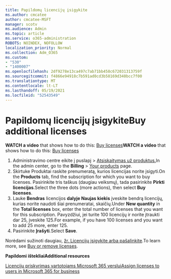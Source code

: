 ```yaml
---
title: Papildomų licencijų įsigykite
ms.author: cmcatee
author: cmcatee-MSFT
manager: scotv
ms.audience: Admin
ms.topic: article
ms.service: o365-administration
ROBOTS: NOINDEX, NOFOLLOW
localization_priority: Normal
ms.collection: Adm_O365
ms.custom:
- "530"
- "1400007"
ms.openlocfilehash: 2df9278e13ca497c7ab71bb458c672031313759f
ms.sourcegitcommit: f4866e94918c7b591ad0cd3b58169d340bcc7f00
ms.translationtype: MT
ms.contentlocale: lt-LT
ms.lasthandoff: 05/19/2021
ms.locfileid: "52543549"
---
```

# <a name="buy-additional-licenses"></a><span data-ttu-id="1909a-102">Papildomų licencijų įsigykite</span><span class="sxs-lookup"><span data-stu-id="1909a-102">Buy additional licenses</span></span>

<span data-ttu-id="1909a-103">**WATCH a video** that shows how to do this: [Buy licenses](https://go.microsoft.com/fwlink/p/?linkid=2154857)</span><span class="sxs-lookup"><span data-stu-id="1909a-103">**WATCH a video** that shows how to do this: [Buy licenses](https://go.microsoft.com/fwlink/p/?linkid=2154857)</span></span>

1. <span data-ttu-id="1909a-104">Administravimo centre eikite į puslapį  >  [Atsiskaitymas už produktus.](https://go.microsoft.com/fwlink/p/?linkid=842054)</span><span class="sxs-lookup"><span data-stu-id="1909a-104">In the admin center, go to the **Billing** > [Your products](https://go.microsoft.com/fwlink/p/?linkid=842054) page.</span></span>
2. <span data-ttu-id="1909a-105">Skirtuke  Produktai raskite prenumeratą, kurios licencijas norite įsigyti.</span><span class="sxs-lookup"><span data-stu-id="1909a-105">On the **Products** tab, find the subscription for which you want to buy licenses.</span></span> <span data-ttu-id="1909a-106">Pasirinkite tris taškus (daugiau veiksmų), tada pasirinkite **Pirkti licencijas**.</span><span class="sxs-lookup"><span data-stu-id="1909a-106">Select the three dots (more actions), then select **Buy licenses**.</span></span>
3. <span data-ttu-id="1909a-107">Lauke **Bendras** licencijos **dalyje Naujas kiekis** įveskite bendrą licencijų, kurias norite naudoti šiai prenumeratai, skaičių.</span><span class="sxs-lookup"><span data-stu-id="1909a-107">Under **New quantity** in the **Total licenses** box, enter the total number of licenses that you want for this subscription.</span></span> <span data-ttu-id="1909a-108">Pavyzdžiui, jei turite 100 licencijų ir norite įtraukti dar 25, įveskite 125.</span><span class="sxs-lookup"><span data-stu-id="1909a-108">For example, if you have 100 licenses and you want to add 25 more, enter 125.</span></span>
4. <span data-ttu-id="1909a-109">Pasirinkite **Įrašyti**.</span><span class="sxs-lookup"><span data-stu-id="1909a-109">Select **Save**.</span></span>

<span data-ttu-id="1909a-110">Norėdami sužinoti daugiau, [žr. Licencijų įsigykite arba pašalinkite](/microsoft-365/commerce/licenses/buy-licenses).</span><span class="sxs-lookup"><span data-stu-id="1909a-110">To learn more, see [Buy or remove licenses](/microsoft-365/commerce/licenses/buy-licenses).</span></span>

<span data-ttu-id="1909a-111">**Papildomi ištekliai**</span><span class="sxs-lookup"><span data-stu-id="1909a-111">**Additional resources**</span></span>

[<span data-ttu-id="1909a-112">Licencijų priskyrimas vartotojams Microsoft 365 verslui</span><span class="sxs-lookup"><span data-stu-id="1909a-112">Assign licenses to users in Microsoft 365 for business</span></span>](/microsoft-365/admin/manage/assign-licenses-to-users)